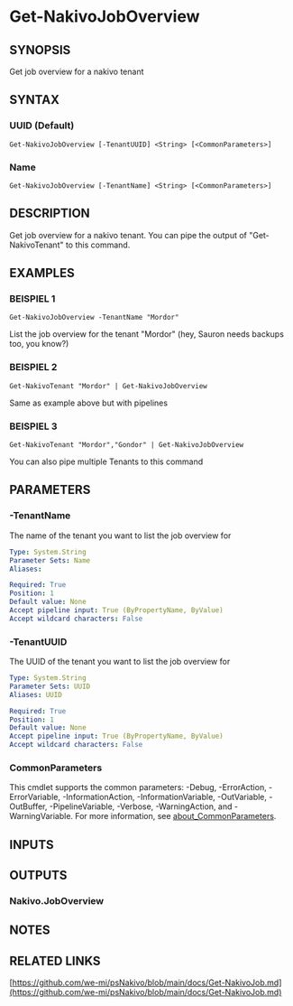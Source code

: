﻿---
external help file: psNakivo-help.xml  
Module Name: psNakivo  
online version: https://github.com/we-mi/psNakivo/blob/main/docs/Get-NakivoJob.md  
schema: 2.0.0  
---

# Get-NakivoJobOverview

## SYNOPSIS
Get job overview for a nakivo tenant

## SYNTAX

### UUID (Default)
```
Get-NakivoJobOverview [-TenantUUID] <String> [<CommonParameters>]
```

### Name
```
Get-NakivoJobOverview [-TenantName] <String> [<CommonParameters>]
```

## DESCRIPTION
Get job overview for a nakivo tenant.
You can pipe the output of "Get-NakivoTenant" to this command.

## EXAMPLES

### BEISPIEL 1
```
Get-NakivoJobOverview -TenantName "Mordor"
```

List the job overview for the tenant "Mordor" (hey, Sauron needs backups too, you know?)

### BEISPIEL 2
```
Get-NakivoTenant "Mordor" | Get-NakivoJobOverview
```

Same as example above but with pipelines

### BEISPIEL 3
```
Get-NakivoTenant "Mordor","Gondor" | Get-NakivoJobOverview
```

You can also pipe multiple Tenants to this command

## PARAMETERS

### -TenantName
The name of the tenant you want to list the job overview for

```yaml
Type: System.String
Parameter Sets: Name
Aliases:

Required: True
Position: 1
Default value: None
Accept pipeline input: True (ByPropertyName, ByValue)
Accept wildcard characters: False
```

### -TenantUUID
The UUID of the tenant you want to list the job overview for

```yaml
Type: System.String
Parameter Sets: UUID
Aliases: UUID

Required: True
Position: 1
Default value: None
Accept pipeline input: True (ByPropertyName, ByValue)
Accept wildcard characters: False
```

### CommonParameters
This cmdlet supports the common parameters: -Debug, -ErrorAction, -ErrorVariable, -InformationAction, -InformationVariable, -OutVariable, -OutBuffer, -PipelineVariable, -Verbose, -WarningAction, and -WarningVariable. For more information, see [about_CommonParameters](http://go.microsoft.com/fwlink/?LinkID=113216).

## INPUTS

## OUTPUTS

### Nakivo.JobOverview
## NOTES

## RELATED LINKS

[https://github.com/we-mi/psNakivo/blob/main/docs/Get-NakivoJob.md](https://github.com/we-mi/psNakivo/blob/main/docs/Get-NakivoJob.md)

